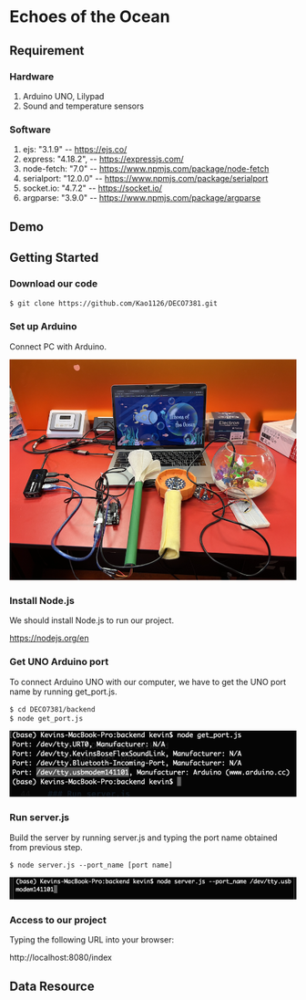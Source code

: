 # Echoes of the Ocean

## Requirement
### Hardware
1. Arduino UNO, Lilypad
2. Sound and temperature sensors

### Software
1. ejs: "3.1.9" -- https://ejs.co/
2. express: "4.18.2", -- https://expressjs.com/
3. node-fetch: "7.0" -- https://www.npmjs.com/package/node-fetch
4. serialport: "12.0.0" -- https://www.npmjs.com/package/serialport
5. socket.io: "4.7.2" -- https://socket.io/
6. argparse: "3.9.0" -- https://www.npmjs.com/package/argparse

## Demo


## Getting Started

### Download our code

    $ git clone https://github.com/Kao1126/DECO7381.git

### Set up Arduino
Connect PC with Arduino.

![alt text](./readme_img/arduinos_img.png)


### Install Node.js
We should install Node.js to run our project.

https://nodejs.org/en

### Get UNO Arduino port

To connect Arduino UNO with our computer, we have to get the UNO port name by running get_port.js.

    $ cd DECO7381/backend
    $ node get_port.js

![alt text](./readme_img/get_port.png)

### Run server.js
Build the server by running server.js and typing the port name obtained from previous step.

    $ node server.js --port_name [port name]

![alt text](./readme_img/run_server.png)

### Access to our project
Typing the following URL into your browser:

http://localhost:8080/index

## Data Resource
